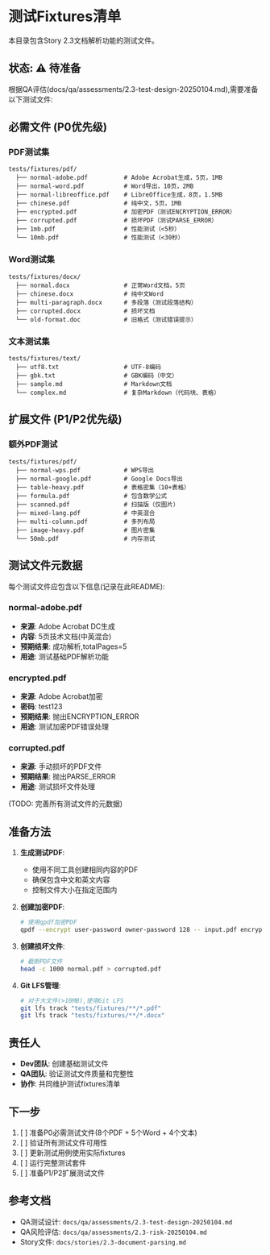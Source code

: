 # 测试Fixtures清单

本目录包含Story 2.3文档解析功能的测试文件。

## 状态: ⚠️ 待准备

根据QA评估(docs/qa/assessments/2.3-test-design-20250104.md),需要准备以下测试文件:

## 必需文件 (P0优先级)

### PDF测试集
```
tests/fixtures/pdf/
  ├── normal-adobe.pdf          # Adobe Acrobat生成，5页，1MB
  ├── normal-word.pdf           # Word导出，10页，2MB
  ├── normal-libreoffice.pdf    # LibreOffice生成，8页，1.5MB
  ├── chinese.pdf               # 纯中文，5页，1MB
  ├── encrypted.pdf             # 加密PDF（测试ENCRYPTION_ERROR）
  ├── corrupted.pdf             # 损坏PDF（测试PARSE_ERROR）
  ├── 1mb.pdf                   # 性能测试（<5秒）
  └── 10mb.pdf                  # 性能测试（<30秒）
```

### Word测试集
```
tests/fixtures/docx/
  ├── normal.docx               # 正常Word文档，5页
  ├── chinese.docx              # 纯中文Word
  ├── multi-paragraph.docx      # 多段落（测试段落结构）
  ├── corrupted.docx            # 损坏文档
  └── old-format.doc            # 旧格式（测试错误提示）
```

### 文本测试集
```
tests/fixtures/text/
  ├── utf8.txt                  # UTF-8编码
  ├── gbk.txt                   # GBK编码（中文）
  ├── sample.md                 # Markdown文档
  └── complex.md                # 复杂Markdown（代码块、表格）
```

## 扩展文件 (P1/P2优先级)

### 额外PDF测试
```
tests/fixtures/pdf/
  ├── normal-wps.pdf            # WPS导出
  ├── normal-google.pdf         # Google Docs导出
  ├── table-heavy.pdf           # 表格密集（10+表格）
  ├── formula.pdf               # 包含数学公式
  ├── scanned.pdf               # 扫描版（仅图片）
  ├── mixed-lang.pdf            # 中英混合
  ├── multi-column.pdf          # 多列布局
  ├── image-heavy.pdf           # 图片密集
  └── 50mb.pdf                  # 内存测试
```

## 测试文件元数据

每个测试文件应包含以下信息(记录在此README):

### normal-adobe.pdf
- **来源**: Adobe Acrobat DC生成
- **内容**: 5页技术文档(中英混合)
- **预期结果**: 成功解析,totalPages=5
- **用途**: 测试基础PDF解析功能

### encrypted.pdf
- **来源**: Adobe Acrobat加密
- **密码**: test123
- **预期结果**: 抛出ENCRYPTION_ERROR
- **用途**: 测试加密PDF错误处理

### corrupted.pdf
- **来源**: 手动损坏的PDF文件
- **预期结果**: 抛出PARSE_ERROR
- **用途**: 测试损坏文件处理

(TODO: 完善所有测试文件的元数据)

## 准备方法

1. **生成测试PDF**:
   - 使用不同工具创建相同内容的PDF
   - 确保包含中文和英文内容
   - 控制文件大小在指定范围内

2. **创建加密PDF**:
   ```bash
   # 使用qpdf加密PDF
   qpdf --encrypt user-password owner-password 128 -- input.pdf encrypted.pdf
   ```

3. **创建损坏文件**:
   ```bash
   # 截断PDF文件
   head -c 1000 normal.pdf > corrupted.pdf
   ```

4. **Git LFS管理**:
   ```bash
   # 对于大文件(>10MB),使用Git LFS
   git lfs track "tests/fixtures/**/*.pdf"
   git lfs track "tests/fixtures/**/*.docx"
   ```

## 责任人

- **Dev团队**: 创建基础测试文件
- **QA团队**: 验证测试文件质量和完整性
- **协作**: 共同维护测试fixtures清单

## 下一步

1. [ ] 准备P0必需测试文件(8个PDF + 5个Word + 4个文本)
2. [ ] 验证所有测试文件可用性
3. [ ] 更新测试用例使用实际fixtures
4. [ ] 运行完整测试套件
5. [ ] 准备P1/P2扩展测试文件

## 参考文档

- QA测试设计: `docs/qa/assessments/2.3-test-design-20250104.md`
- QA风险评估: `docs/qa/assessments/2.3-risk-20250104.md`
- Story文件: `docs/stories/2.3-document-parsing.md`
